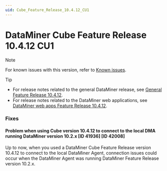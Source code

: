 ```yaml
---
uid: Cube_Feature_Release_10.4.12_CU1
---
```


# DataMiner Cube Feature Release 10.4.12 CU1

> [!NOTE]
> For known issues with this version, refer to [Known issues](xref:Known_issues).

> [!TIP]
>
> - For release notes related to the general DataMiner release, see [General Feature Release 10.4.12](xref:General_Feature_Release_10.4.12).
> - For release notes related to the DataMiner web applications, see [DataMiner web apps Feature Release 10.4.12](xref:Web_apps_Feature_Release_10.4.12).

### Fixes

#### Problem when using Cube version 10.4.12 to connect to the local DMA running DataMiner version 10.2.x [ID 41936] [ID 42008]

<!-- MR 10.6.0 - FR 10.4.12 CU1 -->

Up to now, when you used a DataMiner Cube Feature Release version 10.4.12 to connect to the local DataMiner Agent, connection issues could occur when the DataMiner Agent was running DataMiner Feature Release version 10.2.x.
